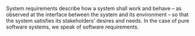 System requirements describe how a system shall work and behave – as observed at the interface between the system and its environment – so that the system satisfies its stakeholders’ desires and needs. In the case of pure software systems, we speak of software requirements.